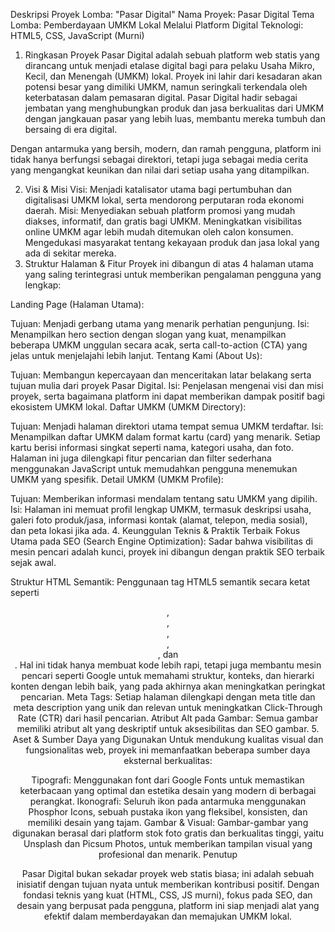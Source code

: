 Deskripsi Proyek Lomba: "Pasar Digital"
Nama Proyek: Pasar Digital
Tema Lomba: Pemberdayaan UMKM Lokal Melalui Platform Digital
Teknologi: HTML5, CSS, JavaScript (Murni)

1. Ringkasan Proyek
Pasar Digital adalah sebuah platform web statis yang dirancang untuk menjadi etalase digital bagi para pelaku Usaha Mikro, Kecil, dan Menengah (UMKM) lokal. Proyek ini lahir dari kesadaran akan potensi besar yang dimiliki UMKM, namun seringkali terkendala oleh keterbatasan dalam pemasaran digital. Pasar Digital hadir sebagai jembatan yang menghubungkan produk dan jasa berkualitas dari UMKM dengan jangkauan pasar yang lebih luas, membantu mereka tumbuh dan bersaing di era digital.

Dengan antarmuka yang bersih, modern, dan ramah pengguna, platform ini tidak hanya berfungsi sebagai direktori, tetapi juga sebagai media cerita yang mengangkat keunikan dan nilai dari setiap usaha yang ditampilkan.

2. Visi & Misi
Visi: Menjadi katalisator utama bagi pertumbuhan dan digitalisasi UMKM lokal, serta mendorong perputaran roda ekonomi daerah.
Misi:
Menyediakan sebuah platform promosi yang mudah diakses, informatif, dan gratis bagi UMKM.
Meningkatkan visibilitas online UMKM agar lebih mudah ditemukan oleh calon konsumen.
Mengedukasi masyarakat tentang kekayaan produk dan jasa lokal yang ada di sekitar mereka.
3. Struktur Halaman & Fitur
Proyek ini dibangun di atas 4 halaman utama yang saling terintegrasi untuk memberikan pengalaman pengguna yang lengkap:

Landing Page (Halaman Utama):

Tujuan: Menjadi gerbang utama yang menarik perhatian pengunjung.
Isi: Menampilkan hero section dengan slogan yang kuat, menampilkan beberapa UMKM unggulan secara acak, serta call-to-action (CTA) yang jelas untuk menjelajahi lebih lanjut.
Tentang Kami (About Us):

Tujuan: Membangun kepercayaan dan menceritakan latar belakang serta tujuan mulia dari proyek Pasar Digital.
Isi: Penjelasan mengenai visi dan misi proyek, serta bagaimana platform ini dapat memberikan dampak positif bagi ekosistem UMKM lokal.
Daftar UMKM (UMKM Directory):

Tujuan: Menjadi halaman direktori utama tempat semua UMKM terdaftar.
Isi: Menampilkan daftar UMKM dalam format kartu (card) yang menarik. Setiap kartu berisi informasi singkat seperti nama, kategori usaha, dan foto. Halaman ini juga dilengkapi fitur pencarian dan filter sederhana menggunakan JavaScript untuk memudahkan pengguna menemukan UMKM yang spesifik.
Detail UMKM (UMKM Profile):

Tujuan: Memberikan informasi mendalam tentang satu UMKM yang dipilih.
Isi: Halaman ini memuat profil lengkap UMKM, termasuk deskripsi usaha, galeri foto produk/jasa, informasi kontak (alamat, telepon, media sosial), dan peta lokasi jika ada.
4. Keunggulan Teknis & Praktik Terbaik
Fokus Utama pada SEO (Search Engine Optimization):
Sadar bahwa visibilitas di mesin pencari adalah kunci, proyek ini dibangun dengan praktik SEO terbaik sejak awal.

Struktur HTML Semantik: Penggunaan tag HTML5 semantik secara ketat seperti <header>, <footer>, <main>, <article>, <section>, dan <nav>. Hal ini tidak hanya membuat kode lebih rapi, tetapi juga membantu mesin pencari seperti Google untuk memahami struktur, konteks, dan hierarki konten dengan lebih baik, yang pada akhirnya akan meningkatkan peringkat pencarian.
Meta Tags: Setiap halaman dilengkapi dengan meta title dan meta description yang unik dan relevan untuk meningkatkan Click-Through Rate (CTR) dari hasil pencarian.
Atribut Alt pada Gambar: Semua gambar memiliki atribut alt yang deskriptif untuk aksesibilitas dan SEO gambar.
5. Aset & Sumber Daya yang Digunakan
Untuk mendukung kualitas visual dan fungsionalitas web, proyek ini memanfaatkan beberapa sumber daya eksternal berkualitas:

Tipografi: Menggunakan font dari Google Fonts untuk memastikan keterbacaan yang optimal dan estetika desain yang modern di berbagai perangkat.
Ikonografi: Seluruh ikon pada antarmuka menggunakan Phosphor Icons, sebuah pustaka ikon yang fleksibel, konsisten, dan memiliki desain yang tajam.
Gambar & Visual: Gambar-gambar yang digunakan berasal dari platform stok foto gratis dan berkualitas tinggi, yaitu Unsplash dan Picsum Photos, untuk memberikan tampilan visual yang profesional dan menarik.
Penutup

Pasar Digital bukan sekadar proyek web statis biasa; ini adalah sebuah inisiatif dengan tujuan nyata untuk memberikan kontribusi positif. Dengan fondasi teknis yang kuat (HTML, CSS, JS murni), fokus pada SEO, dan desain yang berpusat pada pengguna, platform ini siap menjadi alat yang efektif dalam memberdayakan dan memajukan UMKM lokal.